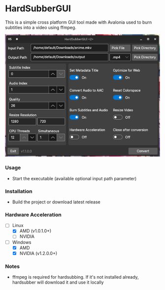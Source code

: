 # HardSubberGUI

This is a simple cross platform GUI tool made with Avalonia used to burn subtitles into a video using ffmpeg.

![image](image.png)

### Usage
* Start the executable (available optional input path parameter)

### Installation
* Build the project or download latest release

### Hardware Acceleration
- [ ] Linux
  - [x] AMD (v1.0.1.0+)
  - [ ] NVIDIA
- [ ] Windows
  - [x] AMD
  - [x] NVIDIA (v1.2.0.0+)

### Notes
* ffmpeg is required for hardsubbing. If it's not installed already, hardsubber will download it and use it locally
